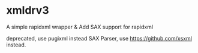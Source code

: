 # xmldrv3
A simple rapidxml wrapper &amp; Add SAX support for rapidxml

deprecated, use pugixml instead
SAX Parser, use https://github.com/xsxml instead.
